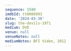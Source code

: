 ```yaml
---
sequence: 1580
imdbId: tt0066993
date: '2024-03-30'
slug: the-devils-1971
medium: DVD
venue: null
venueNotes: null
mediumNotes: BFI Video, 2012
---
```


